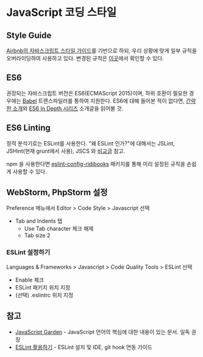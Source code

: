 # JavaScript 코딩 스타일

## Style Guide

[Airbnb의 자바스크립트 스타일 가이드](https://github.com/airbnb/javascript/blob/master/README.md)를 기반으로 하되, 우리 상황에 맞게 일부 규칙을 오버라이딩하여 사용하고 있다.
변경된 규칙은 [이곳](https://github.com/ridibooks/eslint-config-ridibooks)에서 확인할 수 있다.


## ES6

권장되는 자바스크립트 버전은 ES6(ECMAScript 2015)이며, 하위 호환이 필요한 경우에는 [Babel](https://babeljs.io/) 트랜스파일러를 통하여 지원한다. ES6에 대해 들어본 적이 없다면, [간략한 소개](https://babeljs.io/docs/learn-es2015/)와 [ES6 In Depth 시리즈](http://hacks.mozilla.or.kr/category/es6-in-depth/) 소개글을 읽어볼 것.


## ES6 Linting

정적 분석기로는 ESLint를 사용한다.
"왜 ESLint 인가?"에 대해서는 JSLint, JSHint(현재 grunt에서 사용), JSCS 와 [비교글](https://www.sitepoint.com/comparison-javascript-linting-tools/) 참고.

npm 을 사용한다면 [eslint-config-ridibooks](https://www.npmjs.com/package/eslint-config-ridibooks) 패키지를 통해 미리 설정된 규칙을 손쉽게 사용할 수 있다.


## WebStorm, PhpStorm 설정

Preference 메뉴에서 Editor > Code Style > Javascript 선택

* Tab and Indents 탭
  - Use Tab character 체크 해제
  - Tab size 2


### ESLint 설정하기

Languages & Frameworks > Javascript > Code Quality Tools > ESLint 선택

* Enable 체크
* ESLint 패키지 위치 지정
* (선택) .eslintrc 위치 지정


## 참고

* [JavaScript Garden](http://bonsaiden.github.io/JavaScript-Garden/ko/) - JavaScript 언어의 핵심에 대한 내용이 있는 문서. 일독 권장
* [ESLint 활용하기](http://damian.dziaduch.pl/2015/11/25/eslint-install-and-config-phpstormwebstorm-and-git-pre-commit-hook/) - ESLint 설치 및 IDE, git hook 연동 가이드
